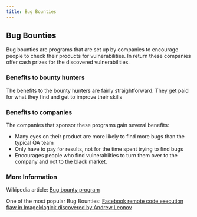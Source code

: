 ```yaml
---
title: Bug Bounties
---
```


## Bug Bounties

Bug bounties are programs that are set up by companies to encourage people to check their products for vulnerabilities.  In return these companies offer cash prizes for the discovered vulnerabilities.

### Benefits to bounty hunters

The benefits to the bounty hunters are fairly straightforward.  They get paid for what they find and get to improve their skills

### Benefits to companies

The companies that sponsor these programs gain several benefits:

- Many eyes on their product are more likely to find more bugs than the typical QA team
- Only have to pay for results, not for the time spent trying to find bugs
- Encourages people who find vulnerabilties to turn them over to the company and not to the black market.

### More Information

Wikipedia article: [Bug bounty program](https://en.wikipedia.org/wiki/Bug_bounty_program)

One of the most popular Bug Bounties: [Facebook remote code execution flaw in ImageMagick discovered by Andrew Leonov](http://fortune.com/2017/01/19/facebook-hacker-bug-bounty/)
